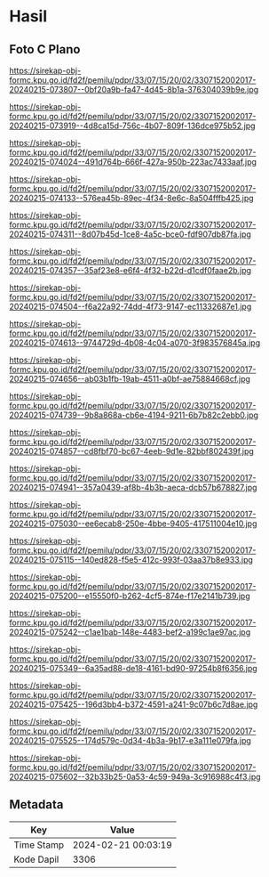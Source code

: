 # Hasil

## Foto C Plano

https://sirekap-obj-formc.kpu.go.id/fd2f/pemilu/pdpr/33/07/15/20/02/3307152002017-20240215-073807--0bf20a9b-fa47-4d45-8b1a-376304039b9e.jpg

https://sirekap-obj-formc.kpu.go.id/fd2f/pemilu/pdpr/33/07/15/20/02/3307152002017-20240215-073919--4d8ca15d-756c-4b07-809f-136dce975b52.jpg

https://sirekap-obj-formc.kpu.go.id/fd2f/pemilu/pdpr/33/07/15/20/02/3307152002017-20240215-074024--491d764b-666f-427a-950b-223ac7433aaf.jpg

https://sirekap-obj-formc.kpu.go.id/fd2f/pemilu/pdpr/33/07/15/20/02/3307152002017-20240215-074133--576ea45b-89ec-4f34-8e6c-8a504fffb425.jpg

https://sirekap-obj-formc.kpu.go.id/fd2f/pemilu/pdpr/33/07/15/20/02/3307152002017-20240215-074311--8d07b45d-1ce8-4a5c-bce0-fdf907db87fa.jpg

https://sirekap-obj-formc.kpu.go.id/fd2f/pemilu/pdpr/33/07/15/20/02/3307152002017-20240215-074357--35af23e8-e6f4-4f32-b22d-d1cdf0faae2b.jpg

https://sirekap-obj-formc.kpu.go.id/fd2f/pemilu/pdpr/33/07/15/20/02/3307152002017-20240215-074504--f6a22a92-74dd-4f73-9147-ec11332687e1.jpg

https://sirekap-obj-formc.kpu.go.id/fd2f/pemilu/pdpr/33/07/15/20/02/3307152002017-20240215-074613--9744729d-4b08-4c04-a070-3f983576845a.jpg

https://sirekap-obj-formc.kpu.go.id/fd2f/pemilu/pdpr/33/07/15/20/02/3307152002017-20240215-074656--ab03b1fb-19ab-4511-a0bf-ae75884668cf.jpg

https://sirekap-obj-formc.kpu.go.id/fd2f/pemilu/pdpr/33/07/15/20/02/3307152002017-20240215-074739--9b8a868a-cb6e-4194-9211-6b7b82c2ebb0.jpg

https://sirekap-obj-formc.kpu.go.id/fd2f/pemilu/pdpr/33/07/15/20/02/3307152002017-20240215-074857--cd8fbf70-bc67-4eeb-9d1e-82bbf802439f.jpg

https://sirekap-obj-formc.kpu.go.id/fd2f/pemilu/pdpr/33/07/15/20/02/3307152002017-20240215-074941--357a0439-af8b-4b3b-aeca-dcb57b678827.jpg

https://sirekap-obj-formc.kpu.go.id/fd2f/pemilu/pdpr/33/07/15/20/02/3307152002017-20240215-075030--ee6ecab8-250e-4bbe-9405-417511004e10.jpg

https://sirekap-obj-formc.kpu.go.id/fd2f/pemilu/pdpr/33/07/15/20/02/3307152002017-20240215-075115--140ed828-f5e5-412c-993f-03aa37b8e933.jpg

https://sirekap-obj-formc.kpu.go.id/fd2f/pemilu/pdpr/33/07/15/20/02/3307152002017-20240215-075200--e15550f0-b262-4cf5-874e-f17e2141b739.jpg

https://sirekap-obj-formc.kpu.go.id/fd2f/pemilu/pdpr/33/07/15/20/02/3307152002017-20240215-075242--c1ae1bab-148e-4483-bef2-a199c1ae97ac.jpg

https://sirekap-obj-formc.kpu.go.id/fd2f/pemilu/pdpr/33/07/15/20/02/3307152002017-20240215-075349--6a35ad88-de18-4161-bd90-97254b8f6356.jpg

https://sirekap-obj-formc.kpu.go.id/fd2f/pemilu/pdpr/33/07/15/20/02/3307152002017-20240215-075425--196d3bb4-b372-4591-a241-9c07b6c7d8ae.jpg

https://sirekap-obj-formc.kpu.go.id/fd2f/pemilu/pdpr/33/07/15/20/02/3307152002017-20240215-075525--174d579c-0d34-4b3a-9b17-e3a111e079fa.jpg

https://sirekap-obj-formc.kpu.go.id/fd2f/pemilu/pdpr/33/07/15/20/02/3307152002017-20240215-075602--32b33b25-0a53-4c59-949a-3c916988c4f3.jpg


## Metadata

| Key        | Value               |
| ---------- | ------------------- |
| Time Stamp | 2024-02-21 00:03:19 |
| Kode Dapil | 3306                |



